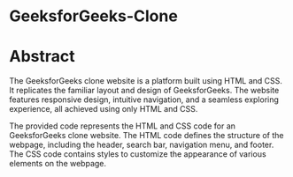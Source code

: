 # GeeksforGeeks-Clone

# Abstract
The GeeksforGeeks clone website is a platform built using HTML and CSS. It replicates the familiar layout and design of GeeksforGeeks. The website features responsive design, intuitive navigation, and a seamless exploring experience, all achieved using only HTML and CSS.

The provided code represents the HTML and CSS code for an GeeksforGeeks clone website. The HTML code defines the structure of the webpage, including the header, search bar, navigation menu, and footer. The CSS code contains styles to customize the appearance of various elements on the webpage.
